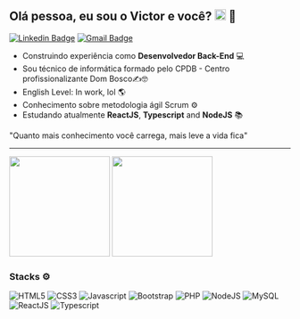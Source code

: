 ## Olá pessoa, eu sou o Victor e você? <img src="https://github.com/souvikguria98/souvikguria98/blob/master/Hi.gif" width="20">  🤠

[![Linkedin Badge](https://img.shields.io/badge/LinkedIn-0077B5?style=for-the-badge&logo=linkedin&logoColor=white&link=https://www.linkedin.com/in/victor-monteiro-a374301b9/)](https://www.linkedin.com/in/victor-monteiro-a374301b9/) 
[![Gmail Badge](https://img.shields.io/badge/Gmail-D14836?style=for-the-badge&logo=gmail&logoColor=white&link=mailto:procontato.victor@gmail.com)](mailto:procontato.victor@gmail.com)

- Construindo experiência como **Desenvolvedor Back-End** 💻
- Sou técnico de informática formado pelo CPDB - Centro profissionalizante Dom Bosco✍🤓
- English Level: In work, lol 🌎
- Conhecimento sobre metodologia ágil Scrum ⚙
- Estudando atualmente **ReactJS**, **Typescript** and **NodeJS** 📚

"Quanto mais conhecimento você carrega, mais leve a vida fica"

<hr>

<div>
  <img height="180em" src="https://github-readme-stats.vercel.app/api?username=zicaboom&show_icons=true&theme=omni&include_all_commits=true&count_private=true&hide_border=true"/>
  <img height="180em" src="https://github-readme-stats.vercel.app/api/top-langs/?username=zicaboom&layout=compact&theme=omni&hide_border=true"/>
</div>

### Stacks ⚙

![HTML5](https://img.shields.io/badge/HTML5-E34F26?style=for-the-badge&logo=html5&logoColor=white)
![CSS3](https://img.shields.io/badge/CSS3-1572B6?style=for-the-badge&logo=css3&logoColor=white)
![Javascript](https://img.shields.io/badge/JavaScript-323330?style=for-the-badge&logo=javascript&logoColor=F7DF1E)
![Bootstrap](https://img.shields.io/badge/Bootstrap-563D7C?style=for-the-badge&logo=bootstrap&logoColor=white)
![PHP](https://img.shields.io/badge/PHP-777BB4?style=for-the-badge&logo=php&logoColor=white)
![NodeJS](https://img.shields.io/badge/Node.js-339933?style=for-the-badge&logo=nodedotjs&logoColor=white)
![MySQL](https://img.shields.io/badge/MySQL-00000F?style=for-the-badge&logo=mysql&logoColor=white)
![ReactJS](https://img.shields.io/badge/React-20232A?style=for-the-badge&logo=react&logoColor=61DAFB)
![Typescript](https://img.shields.io/badge/TypeScript-007ACC?style=for-the-badge&logo=typescript&logoColor=white)
